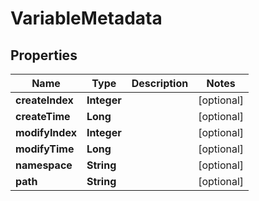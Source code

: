 

# VariableMetadata


## Properties

Name | Type | Description | Notes
------------ | ------------- | ------------- | -------------
**createIndex** | **Integer** |  |  [optional]
**createTime** | **Long** |  |  [optional]
**modifyIndex** | **Integer** |  |  [optional]
**modifyTime** | **Long** |  |  [optional]
**namespace** | **String** |  |  [optional]
**path** | **String** |  |  [optional]



